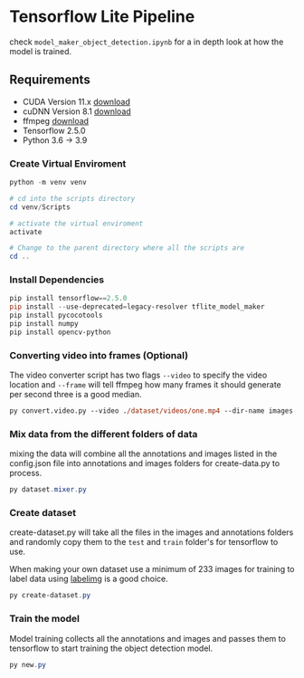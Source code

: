 # Tensorflow Lite Pipeline

check `model_maker_object_detection.ipynb` for a in depth look at how the model is trained.

## Requirements

- CUDA Version 11.x [download](https://developer.nvidia.com/rdp/cudnn-download)
- cuDNN Version 8.1 [download](https://developer.nvidia.com/rdp/cudnn-archive)
- ffmpeg [download](https://community.chocolatey.org/packages/ffmpeg)
- Tensorflow 2.5.0
- Python 3.6 -> 3.9

### Create Virtual Enviroment

```powershell
python -m venv venv

# cd into the scripts directory
cd venv/Scripts

# activate the virtual enviroment
activate

# Change to the parent directory where all the scripts are
cd ..
```

### Install Dependencies

```powershell
pip install tensorflow==2.5.0
pip install --use-deprecated=legacy-resolver tflite_model_maker
pip install pycocotools
pip install numpy
pip install opencv-python
```

### Converting video into frames (Optional)

The video converter script has two flags `--video` to specify the video location
and `--frame` will tell ffmpeg how many frames it should generate per second three is a good median.

```ps
py convert.video.py --video ./dataset/videos/one.mp4 --dir-name images-2
```

### Mix data from the different folders of data

mixing the data will combine all the annotations and images listed in the config.json file into annotations and images folders for create-data.py to process.

```powershell
py dataset.mixer.py
```

### Create dataset

create-dataset.py will take all the files in the images and annotations folders and randomly copy them to the `test` and `train` folder's for tensorflow to use.

When making your own dataset use a minimum of 233 images for training to label data using [labelimg](https://github.com/tzutalin/labelImg) is a good choice.

```powershell
py create-dataset.py
```

### Train the model

Model training collects all the annotations and images and passes them to tensorflow to start training the object detection model.

```powershell
py new.py
```
